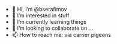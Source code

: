 - 👋 Hi, I’m @bserafimov
- 👀 I’m interested in stuff
- 🌱 I’m currently learning things
- 💞️ I’m looking to collaborate on ...
- 📫 How to reach me: via carrier pigeons

<!---
bserafimov/bserafimov is a ✨ special ✨ repository because its `README.md` (this file) appears on your GitHub profile.
You can click the Preview link to take a look at your changes.
--->
